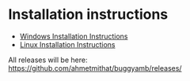 <h1>Installation instructions</h1>

* <a href="windows_installation_instructions.md">Windows Installation Instructions</a>
* <a href="linux_installation_instructions.md">Linux Installation Instructions</a>

All releases will be here: https://github.com/ahmetmithat/buggyamb/releases/
